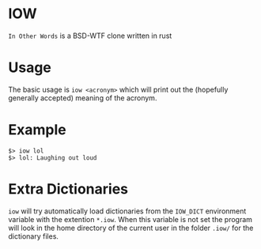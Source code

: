 # IOW
`In Other Words` is a BSD-WTF clone written in rust

# Usage

The basic usage is `iow <acronym>` which will print out the (hopefully generally
accepted) meaning of the acronym.

# Example

    $> iow lol
    $> lol: Laughing out loud

# Extra Dictionaries

`iow` will try automatically load dictionaries from the `IOW_DICT` environment
variable with the extention `*.iow`. When this variable is not set the program
will look in the home directory of the current user in the folder `.iow/` for 
the dictionary files.
